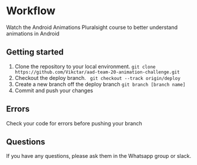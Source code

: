 # Workflow

Watch the Android Animations Pluralsight course to better understand animations in Android

## Getting started
1. Clone the repository to your local environment.
```git clone https://github.com/Vikctar/aad-team-20-animation-challenge.git ```
2. Checkout the deploy branch. 
  ``` git checkout --track origin/deploy```
3. Create a new branch off the deploy branch
```git branch [branch name]```
4. Commit and push your changes


## Errors
Check your code for errors before pushing your branch

## Questions
If you have any questions, please ask them in the Whatsapp group or slack.
